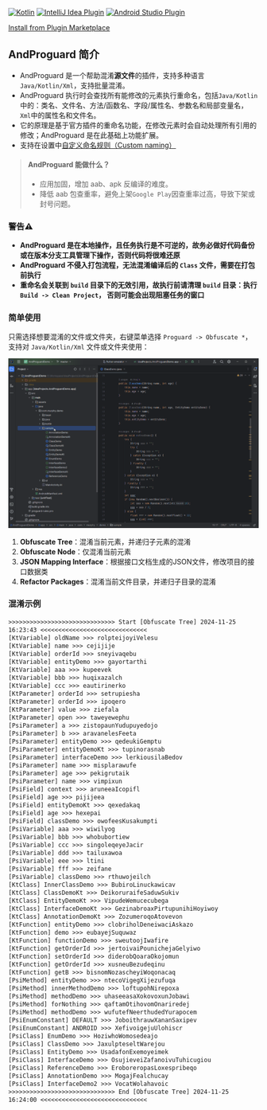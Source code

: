 [![Kotlin](https://img.shields.io/badge/%20language-Kotlin-blueviolet.svg)](https://kotlinlang.org/)
[![IntelliJ Idea Plugin](https://img.shields.io/badge/plugin-IntelliJ%20%20Idea-blue.svg)](https://plugins.jetbrains.com/plugin/23840-andproguard)
[![Android Studio Plugin](https://img.shields.io/badge/plugin-AndroidStudio-green.svg)](https://plugins.jetbrains.com/plugin/23840-andproguard)  

[Install from Plugin Marketplace](https://plugins.jetbrains.com/plugin/23840-andproguard)

## AndProguard 简介

- AndProguard 是一个帮助混淆**源文件**的插件，支持多种语言`Java/Kotlin/Xml`，支持批量混淆。
- AndProguard 执行时会查找所有能修改的元素执行重命名，包括`Java/Kotlin`中的：类名、文件名、方法/函数名、字段/属性名、参数名和局部变量名，
  `Xml`中的属性名和文件名。
- 它的原理是基于官方插件的重命名功能，在修改元素时会自动处理所有引用的修改；AndProguard 是在此基础上功能扩展。
- 支持在设置中[自定义命名规则（Custom naming）](NamingRule.md)

> #### AndProguard 能做什么？
>- 应用加固，增加 aab、apk 反编译的难度。
>- 降低 aab 包查重率，避免上架`Google Play`因查重率过高，导致下架或封号问题。

### 警告⚠️

- **AndProguard 是在本地操作，且任务执行是不可逆的，故务必做好代码备份或在版本分支工具管理下操作，否则代码将很难还原**
- **AndProguard 不侵入打包流程，无法混淆编译后的 `Class` 文件，需要在打包前执行**
- **重命名会关联到 `build` 目录下的无效引用，故执行前请清理 `build` 目录：执行 `Build -> Clean Project`，
  否则可能会出现阻塞任务的窗口**

### 简单使用

只需选择想要混淆的文件或文件夹，右键菜单选择 `Proguard -> Obfuscate *`，支持对 `Java/Kotlin/Xml` 文件或文件夹使用：

![AndProguard](img/AndProguard.gif)

1. **Obfuscate Tree**：混淆当前元素，并递归子元素的混淆
2. **Obfuscate Node**：仅混淆当前元素
3. **JSON Mapping Interface**：根据接口文档生成的JSON文件，修改项目的接口数据类
4. **Refactor Packages**：混淆当前文件目录，并递归子目录的混淆

### 混淆示例

```
>>>>>>>>>>>>>>>>>>>>>>>>>>>>>> Start [Obfuscate Tree] 2024-11-25 16:23:43 <<<<<<<<<<<<<<<<<<<<<<<<<<<<<<
[KtVariable] oldName >>> rolpteijoyiVelesu
[KtVariable] name >>> cejijije
[KtVariable] orderId >>> sneyivaqebu
[KtVariable] entityDemo >>> gayortarthi
[KtVariable] aaa >>> kupeevek
[KtVariable] bbb >>> huqixazalch
[KtVariable] ccc >>> eautirinerko
[KtParameter] orderId >>> setrupiesha
[KtParameter] orderId >>> ipoqero
[KtParameter] value >>> ziefala
[KtParameter] open >>> taweyewephu
[PsiParameter] a >>> zistopaunYudupuyedojo
[PsiParameter] b >>> aravanelesFeeta
[PsiParameter] entityDemo >>> qedeukiGemptu
[PsiParameter] entityDemoKt >>> tupinorasnab
[PsiParameter] interfaceDemo >>> lerkiousilaBedov
[PsiParameter] name >>> misplarawufe
[PsiParameter] age >>> pekigrutaik
[PsiParameter] name >>> vimpixun
[PsiField] context >>> aruneeaIcopifl
[PsiField] age >>> pijijeea
[PsiField] entityDemoKt >>> qexedakaq
[PsiField] age >>> hexepai
[PsiField] classDemo >>> owofeesKusakumpti
[PsiVariable] aaa >>> wiwilyog
[PsiVariable] bbb >>> whobubortiew
[PsiVariable] ccc >>> singoleqeyeJacir
[PsiVariable] ddd >>> tailuxawoa
[PsiVariable] eee >>> ltini
[PsiVariable] fff >>> zeifane
[PsiVariable] classDemo >>> rthuwojeilch
[KtClass] InnerClassDemo >>> BubiroLinuckawicav
[KtClass] ClassDemoKt >>> DeikoruraifeSaduwSukiv
[KtClass] EntityDemoKt >>> VipudeWemucecubega
[KtClass] InterfaceDemoKt >>> GezinabroaxPirtupunihiHoyiwoy
[KtClass] AnnotationDemoKt >>> ZozumeroqoAtovevon
[KtFunction] entityDemo >>> clobriholDeneiwaciAskazo
[KtFunction] demo >>> eubayejSuquwaz
[KtFunction] functionDemo >>> sweutoojIwafire
[KtFunction] getOrderId >>> jertoivaiPounichejaGelyiwo
[KtFunction] setOrderId >>> diderobQoaraOkojomun
[KtFunction] getOrderId >>> xusneuBezudeqinu
[KtFunction] getB >>> bisnomNozascheyiWoqonacaq
[PsiMethod] entityDemo >>> ntecoVigegXijezufuqa
[PsiMethod] innerMethodDemo >>> loftupohNirepoxa
[PsiMethod] methodDemo >>> uhaseeasaXokovoxunJobawi
[PsiMethod] forNothing >>> qaftamOtihovomOnariredej
[PsiMethod] methodDemo >>> wufutefNeerthudedYurapocem
[PsiEnumConstant] DEFAULT >>> JoboithrauwXananSaxipev
[PsiEnumConstant] ANDROID >>> XefivoigejuUlohiscr
[PsiClass] EnumDemo >>> HoziwhoWomosedeajo
[PsiClass] ClassDemo >>> JaxulpteseltWarejou
[PsiClass] EntityDemo >>> UsadafonExemoyeimek
[PsiClass] InterfaceDemo >>> OsujieveiZafanoivuTuhicugiou
[PsiClass] ReferenceDemo >>> EroboreropasLoxespribeqo
[PsiClass] AnnotationDemo >>> MogajFealchucay
[PsiClass] InterfaceDemo2 >>> VocatWolahavoic
>>>>>>>>>>>>>>>>>>>>>>>>>>>>>> End [Obfuscate Tree] 2024-11-25 16:24:00 <<<<<<<<<<<<<<<<<<<<<<<<<<<<<<
```